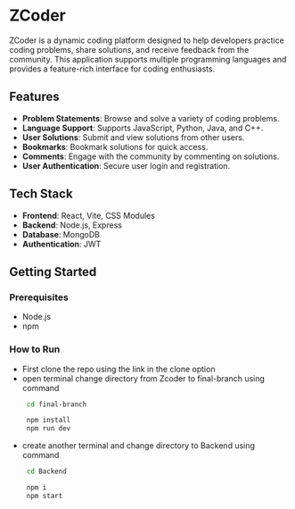 # ZCoder

ZCoder is a dynamic coding platform designed to help developers practice coding problems, share solutions, and receive feedback from the community. This application supports multiple programming languages and provides a feature-rich interface for coding enthusiasts.

## Features

- **Problem Statements**: Browse and solve a variety of coding problems.
- **Language Support**: Supports JavaScript, Python, Java, and C++.
- **User Solutions**: Submit and view solutions from other users.
- **Bookmarks**: Bookmark solutions for quick access.
- **Comments**: Engage with the community by commenting on solutions.
- **User Authentication**: Secure user login and registration.

## Tech Stack

- **Frontend**: React, Vite, CSS Modules
- **Backend**: Node.js, Express
- **Database**: MongoDB
- **Authentication**: JWT

## Getting Started

### Prerequisites

- Node.js
- npm

### How to Run
- First clone the repo using the link in the clone option
- open terminal change directory from Zcoder to final-branch using command
  ```sh
   cd final-branch
  ```
  ```sh
   npm install
   npm run dev
  
- create another terminal and change directory to Backend using command
  ```sh
   cd Backend
  ```
  ```sh
   npm i
   npm start
